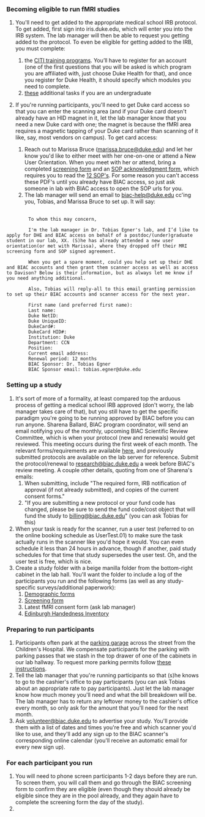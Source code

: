 ### Becoming eligible to run fMRI studies

1. You'll need to get added to the appropriate medical school IRB protocol. To get added, first sign into iris.duke.edu, which will enter you into the IRB system. The lab manager will then be able to request you getting added to the protocol. To even be eligible for getting added to the IRB, you must complete:

    1. the [CITI training programs](https://www.citiprogram.org/Default.asp). You’ll have to register for an account (one of the first questions that you will be asked is which program you are affiliated with, just choose Duke Health for that), and once you register for Duke Health, it should specify which modules you need to complete.
    2. [these](https://irb.duhs.duke.edu/node/4080) additional tasks if you are an undergraduate
2. If you're running participants, you'll need to get Duke card access so that you can enter the scanning area (and if your Duke card doesn't already have an HID magnet in it, let the lab manager know that you need a new Duke card with one; the magnet is because the fMRI area requires a magnetic tapping of your Duke card rather than scanning of it like, say, most vendors on campus). To get card access:
    1. Reach out to Marissa Bruce (marissa.bruce@duke.edu) and let her know you'd like to either meet with her one-on-one or attend a New User Orientation. When you meet with her or attend, bring a completed [screening form](https://www.biac.duke.edu/library/forms/MR_Screening_Form.pdf) and an [SOP acknowledgment form](https://www.biac.duke.edu/library/forms/BIAC_Level_1_MRI_Access_Signature_Sheet.pdf), which requires you to read the [12 SOP's](https://www.biac.duke.edu/research/sop/). For some reason you can't access these PDF's until you already have BIAC access, so just ask someone in lab with BIAC access to open the SOP urls for you.
    2. The lab manager will send an email to biac-help@duke.edu cc'ing you, Tobias, and Marissa Bruce to set up. It will say: <br><br>
```
        To whom this may concern,

        I'm the lab manager in Dr. Tobias Egner's lab, and I’d like to apply for DHE and BIAC access on behalf of a postdoc/(under)graduate student in our lab, XX. (S)he has already attended a new user orientation(or met with Marissa), where they dropped off their MRI screening form and SOP signed agreement.

        When you get a spare moment, could you help set up their DHE and BIAC accounts and then grant them scanner access as well as access to Davison? Below is their information, but as always let me know if you need anything additional.

        Also, Tobias will reply-all to this email granting permission to set up their BIAC accounts and scanner access for the next year.

        First name (and preferred first name):
        Last name:
        Duke NetID:
        Duke UniqueID:
        DukeCard#:
        DukeCard HID#:
        Institution: Duke
        Department: CCN
        Position:
        Current email address:
        Renewal period: 12 months
        BIAC Sponsor: Dr. Tobias Egner
        BIAC Sponsor email: tobias.egner@duke.edu
```

### Setting up a study
1. It's sort of more of a formality, at least compared top the arduous process of getting a medical school IRB approved (don't worry, the lab manager takes care of that), but you still have to get the specific paradigm you're going to be running approved by  BIAC before you can run anyone. Sharena Ballard, BIAC program coordinator, will send an email notifying you of the monthly, upcoming BIAC Scientific Review Committee, which is when your protocol (new and renewals) would get reviewed. This meeting occurs during the first week of each month. The relevant forms/requirements are available [here](http://www.biac.duke.edu/research/gettingstarted.asp), and previously submitted protocols are available on the lab server for reference. Submit the protocol/renewal to research@biac.duke.edu a week before BIAC's review meeting. A couple other details, quoting from one of Sharena's emails:
    1. When submitting, include "The required form, IRB notification of approval (if not already submitted), and copies of the current consent forms."
    2. "If you are submitting a new protocol or your fund code has changed, please be sure to send the fund code/cost object that will fund the study to billing@biac.duke.edu" (you can ask Tobias for this)
2. When your task is ready for the scanner, run a user test (referred to on the online booking schedule as UserTest.01) to make sure the task actually runs in the scanner like you'd hope it would. You can even schedule it less than 24 hours in advance, though if another, paid study schedules for that time that study supersedes the user test. Oh, and the user test is free, which is nice.
3. Create a study folder with a beige manilla folder from the bottom-right cabinet in the lab hall. You'll want the folder to include a log of the participants you run and the following forms (as well as any study-specific surveys/additional paperwork):
    1. [Demographic forms](Running-Studies/demographicform.pdf)
    2. [Screening form](https://www.biac.duke.edu/library/forms/MR_Screening_Form.pdf)
    3. Latest fMRI consent form (ask lab manager)
    4. [Edinburgh Handedness Inventory](https://rhd.talkbank.org/protocol/handedness.pdf)

### Preparing to run participants
1. Participants often park at the [parking garage](https://map.concept3d.com?id=21&mrkIid=260305#!m/260305) across the street from the Children's Hospital. We compensate participants for the parking with parking passes that we stash in the top drawer of one of the cabinets in our lab hallway. To request more parking permits follow [these instructions](https://parking.duke.edu/parking/permits/department-permits/departmental-visitors).
2. Tell the lab manager that you're running participants so that (s)he knows to go to the cashier's office to pay participants (you can ask Tobias about an appropriate rate to pay participants). Just let the lab manager know how much money you'll need and what the bill breakdown will be. The lab manager has to return any leftover money to the cashier's office every month, so only ask for the amount that you'll need for the next month.
3. Ask volunteer@biac.duke.edu to advertise your study. You'll provide them with a list of dates and times you're free and which scanner you'd like to use, and they'll add any sign up to the BIAC scanner's corresponding online calendar (you'll receive an automatic email for every new sign up).

### For each participant you run
1. You will need to phone screen participants 1-2 days before they are run. To screen them, you will call them and go through the BIAC screening form to confirm they are eligible (even though they should already be eligible since they are in the pool already, and they again have to complete the screening form the day of the study).
2.
